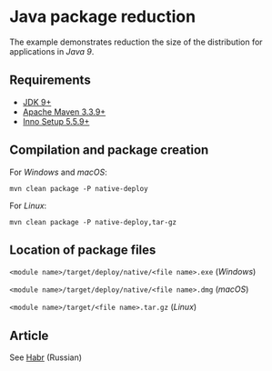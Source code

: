 # Java package reduction

The example demonstrates reduction the size of the distribution for applications in *Java 9*.

## Requirements

* [JDK 9+](http://www.oracle.com/technetwork/java/javase/downloads/index.html)
* [Apache Maven 3.3.9+](https://maven.apache.org/download.cgi)
* [Inno Setup 5.5.9+](http://www.jrsoftware.org/isinfo.php)

## Compilation and package creation

For *Windows* and *macOS*:

    mvn clean package -P native-deploy
    
For *Linux*:

    mvn clean package -P native-deploy,tar-gz
    
## Location of package files

`<module name>/target/deploy/native/<file name>.exe` (*Windows*)

`<module name>/target/deploy/native/<file name>.dmg` (*macOS*)

`<module name>/target/<file name>.tar.gz` (*Linux*)

## Article

See [Habr](https://habr.com/company/jugru/blog/324318/) (Russian)